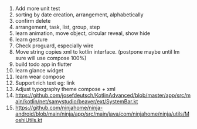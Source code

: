 1. Add more unit test
2. sorting by date creation, arrangement, alphabetically
3. confirm delete
4. arrangement, task, list, group, step
5. learn animation, move object, circular reveal, show hide
6. learn gesture
7. Check proguard, especially wire
8. Move string copies xml to kotlin interface. (postpone maybe until Im sure will use compose 100%)
9. build todo app in flutter
10. learn glance widget
11. learn wear compose
12. Support rich text eg: link
13. Adjust typography theme compose + xml
14. https://github.com/josefdeutsch/KotlinAdvanced/blob/master/app/src/main/kotlin/net/samystudio/beaver/ext/SystemBar.kt
15. https://github.com/ninjahome/ninja-android/blob/main/ninja/app/src/main/java/com/ninjahome/ninja/utils/MoshiUtils.kt
